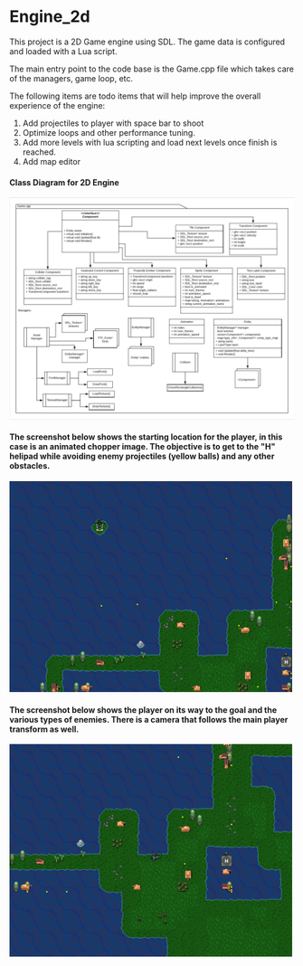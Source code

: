 # Engine_2d

This project is a 2D Game engine using SDL. The game data is configured and loaded with a Lua script.

The main entry point to the code base is the Game.cpp file which takes care of the managers, game loop, etc.

The following items are todo items that will help improve the overall experience of the engine:
1. Add projectiles to player with space bar to shoot
2. Optimize loops and other performance tuning.
3. Add more levels with lua scripting and load next levels once finish is reached.
4. Add map editor


#### Class Diagram for 2D Engine
![Alt text](https://github.com/mpro34/Engine_2d/blob/master/extra/class_diagram.png)

#### The screenshot below shows the starting location for the player, in this case is an animated chopper image. The objective is to get to the "H" helipad while avoiding enemy projectiles (yellow balls) and any other obstacles.
![Alt text](https://github.com/mpro34/Engine_2d/blob/master/extra/start_level_new.png)

#### The screenshot below shows the player on its way to the goal and the various types of enemies. There is a camera that follows the main player transform as well.
![Alt text](https://github.com/mpro34/Engine_2d/blob/master/extra/playing_new.png)
